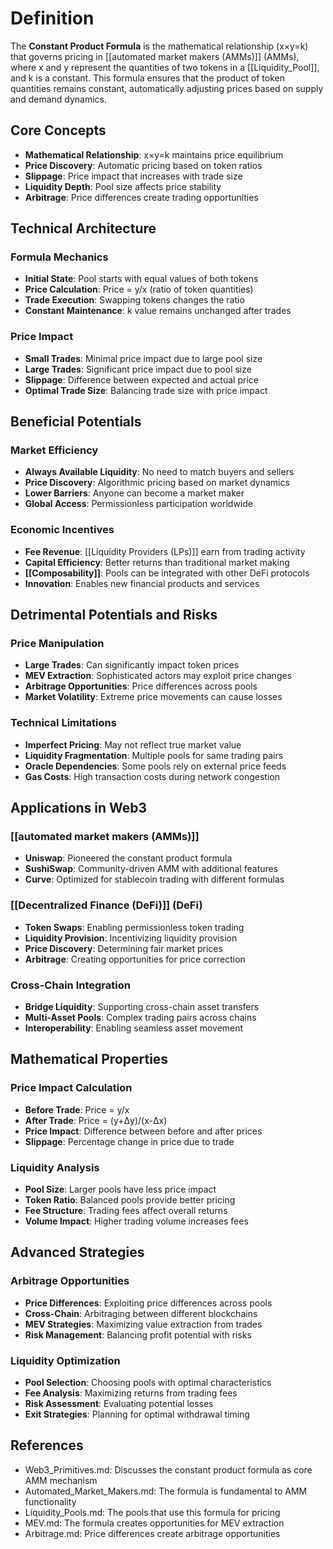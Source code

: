 # Definition

The **Constant Product Formula** is the mathematical relationship (x×y=k) that governs pricing in [[automated market makers (AMMs)]] (AMMs), where x and y represent the quantities of two tokens in a [[Liquidity_Pool]], and k is a constant. This formula ensures that the product of token quantities remains constant, automatically adjusting prices based on supply and demand dynamics.

## Core Concepts

- **Mathematical Relationship**: x×y=k maintains price equilibrium
- **Price Discovery**: Automatic pricing based on token ratios
- **Slippage**: Price impact that increases with trade size
- **Liquidity Depth**: Pool size affects price stability
- **Arbitrage**: Price differences create trading opportunities

## Technical Architecture

### Formula Mechanics
- **Initial State**: Pool starts with equal values of both tokens
- **Price Calculation**: Price = y/x (ratio of token quantities)
- **Trade Execution**: Swapping tokens changes the ratio
- **Constant Maintenance**: k value remains unchanged after trades

### Price Impact
- **Small Trades**: Minimal price impact due to large pool size
- **Large Trades**: Significant price impact due to pool size
- **Slippage**: Difference between expected and actual price
- **Optimal Trade Size**: Balancing trade size with price impact

## Beneficial Potentials

### Market Efficiency
- **Always Available Liquidity**: No need to match buyers and sellers
- **Price Discovery**: Algorithmic pricing based on market dynamics
- **Lower Barriers**: Anyone can become a market maker
- **Global Access**: Permissionless participation worldwide

### Economic Incentives
- **Fee Revenue**: [[Liquidity Providers (LPs)]] earn from trading activity
- **Capital Efficiency**: Better returns than traditional market making
- **[[Composability]]**: Pools can be integrated with other DeFi protocols
- **Innovation**: Enables new financial products and services

## Detrimental Potentials and Risks

### Price Manipulation
- **Large Trades**: Can significantly impact token prices
- **MEV Extraction**: Sophisticated actors may exploit price changes
- **Arbitrage Opportunities**: Price differences across pools
- **Market Volatility**: Extreme price movements can cause losses

### Technical Limitations
- **Imperfect Pricing**: May not reflect true market value
- **Liquidity Fragmentation**: Multiple pools for same trading pairs
- **Oracle Dependencies**: Some pools rely on external price feeds
- **Gas Costs**: High transaction costs during network congestion

## Applications in Web3

### [[automated market makers (AMMs)]]
- **Uniswap**: Pioneered the constant product formula
- **SushiSwap**: Community-driven AMM with additional features
- **Curve**: Optimized for stablecoin trading with different formulas

### [[Decentralized Finance (DeFi)]] (DeFi)
- **Token Swaps**: Enabling permissionless token trading
- **Liquidity Provision**: Incentivizing liquidity provision
- **Price Discovery**: Determining fair market prices
- **Arbitrage**: Creating opportunities for price correction

### Cross-Chain Integration
- **Bridge Liquidity**: Supporting cross-chain asset transfers
- **Multi-Asset Pools**: Complex trading pairs across chains
- **Interoperability**: Enabling seamless asset movement

## Mathematical Properties

### Price Impact Calculation
- **Before Trade**: Price = y/x
- **After Trade**: Price = (y+Δy)/(x-Δx)
- **Price Impact**: Difference between before and after prices
- **Slippage**: Percentage change in price due to trade

### Liquidity Analysis
- **Pool Size**: Larger pools have less price impact
- **Token Ratio**: Balanced pools provide better pricing
- **Fee Structure**: Trading fees affect overall returns
- **Volume Impact**: Higher trading volume increases fees

## Advanced Strategies

### Arbitrage Opportunities
- **Price Differences**: Exploiting price differences across pools
- **Cross-Chain**: Arbitraging between different blockchains
- **MEV Strategies**: Maximizing value extraction from trades
- **Risk Management**: Balancing profit potential with risks

### Liquidity Optimization
- **Pool Selection**: Choosing pools with optimal characteristics
- **Fee Analysis**: Maximizing returns from trading fees
- **Risk Assessment**: Evaluating potential losses
- **Exit Strategies**: Planning for optimal withdrawal timing

## References
- Web3_Primitives.md: Discusses the constant product formula as core AMM mechanism
- Automated_Market_Makers.md: The formula is fundamental to AMM functionality
- Liquidity_Pools.md: The pools that use this formula for pricing
- MEV.md: The formula creates opportunities for MEV extraction
- Arbitrage.md: Price differences create arbitrage opportunities
